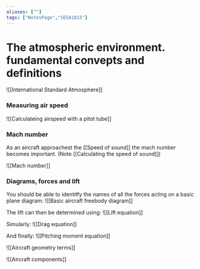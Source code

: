 ```yaml
---
aliases: [""]
tags: ["NotesPage","SESA1015"]
---
```


# The atmospheric environment. fundamental convepts and definitions

![[International Standard Atmosphere]]

### Measuring air speed
![[Calculateing airspeed with a pitot tube]]

### Mach number
As an aircraft approachest the [[Speed of sound]] the mach number becomes important. (Note [[Calculating the speed of sound]])

![[Mach number]]

### Diagrams, forces and lift

You should be able to identitfy the names of all the forces acting on a basic plane diagram:
![[Basic aircraft freebody diagram]]

The lift can then be determined using:
![[Lift equation]]

Simularly:
![[Drag equation]]

And finally:
![[Pitching moment equation]]

![[Aircraft geometry terms]]

![[Aircraft components]]